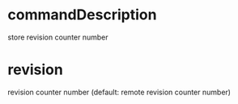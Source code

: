 # commandDescription

store revision counter number

# revision

revision counter number (default: remote revision counter number)